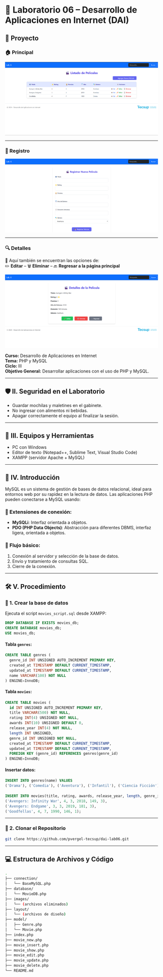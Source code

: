 
# 🧪 Laboratorio 06 – Desarrollo de Aplicaciones en Internet (DAI)

## 🧩 Proyecto

### 🏠 Principal
![📷 Portada del proyecto](images/image.png)

---

### 📝 Registro
![📷 Registro](images/image2.png)

---

### 🔍 Detalles  
📌 Aquí también se encuentran las opciones de:  
✏️ **Editar** – 🗑️ **Eliminar** – 🔙 **Regresar a la página principal**

![📷 Detalles](images/image3.png)



**Curso:** Desarrollo de Aplicaciones en Internet  
**Tema:** PHP y MySQL  
**Ciclo:** III  
**Objetivo General:** Desarrollar aplicaciones con el uso de PHP y MySQL.

---

## 🛡️ II. Seguridad en el Laboratorio

- Guardar mochilas y maletines en el gabinete.
- No ingresar con alimentos ni bebidas.
- Apagar correctamente el equipo al finalizar la sesión.

---

## 🧰 III. Equipos y Herramientas

- PC con Windows
- Editor de texto (Notepad++, Sublime Text, Visual Studio Code)
- XAMPP (servidor Apache + MySQL)

---

## 📘 IV. Introducción

MySQL es un sistema de gestión de bases de datos relacional, ideal para entornos web por su rapidez en la lectura de datos. Las aplicaciones PHP pueden conectarse a MySQL usando:

### 🔗 Extensiones de conexión:

- **MySQLi**: Interfaz orientada a objetos.
- **PDO (PHP Data Objects)**: Abstracción para diferentes DBMS, interfaz ligera, orientada a objetos.

### 🔄 Flujo básico:

1. Conexión al servidor y selección de la base de datos.
2. Envío y tratamiento de consultas SQL.
3. Cierre de la conexión.

---

## 🛠️ V. Procedimiento

### 📂 1. Crear la base de datos

Ejecuta el script `movies_script.sql` desde XAMPP:

```sql
DROP DATABASE IF EXISTS movies_db;
CREATE DATABASE movies_db;
USE movies_db;
```

#### Tabla `genres`:

```sql
CREATE TABLE genres (
  genre_id INT UNSIGNED AUTO_INCREMENT PRIMARY KEY,
  created_at TIMESTAMP DEFAULT CURRENT_TIMESTAMP,
  updated_at TIMESTAMP DEFAULT CURRENT_TIMESTAMP,
  name VARCHAR(100) NOT NULL
) ENGINE=InnoDB;
```

#### Tabla `movies`:

```sql
CREATE TABLE movies (
  id INT UNSIGNED AUTO_INCREMENT PRIMARY KEY,
  title VARCHAR(500) NOT NULL,
  rating INT(4) UNSIGNED NOT NULL,
  awards INT(10) UNSIGNED DEFAULT 0,
  release_year INT(4) NOT NULL,
  length INT UNSIGNED,
  genre_id INT UNSIGNED NOT NULL,
  created_at TIMESTAMP DEFAULT CURRENT_TIMESTAMP,
  updated_at TIMESTAMP DEFAULT CURRENT_TIMESTAMP,
  FOREIGN KEY (genre_id) REFERENCES genres(genre_id)
) ENGINE=InnoDB;
```

#### Insertar datos:

```sql
INSERT INTO genres(name) VALUES 
('Drama'), ('Comedia'), ('Aventura'), ('Infantil'), ('Ciencia Ficción');

INSERT INTO movies(title, rating, awards, release_year, length, genre_id) VALUES 
('Avengers: Infinity War', 4, 3, 2018, 149, 3),
('Avengers: Endgame', 3, 3, 2019, 181, 3),
('Goodfellas', 4, 7, 1990, 146, 1);
```

---

### 📁 2. Clonar el Repositorio

```bash
git clone https://github.com/pvergel-tecsup/dai-lab06.git
```

---

## 💻 Estructura de Archivos y Código

```bash
.
├── connection/
│   └── BaseMySQL.php
├── database/
│   └── MovieDB.php
├── images/
│   └── (archivos eliminados)
├── layout/
│   └── (archivos de diseño)
├── model/
│   ├── Genre.php
│   └── Movie.php
├── index.php
├── movie_new.php
├── movie_insert.php
├── movie_show.php
├── movie_edit.php
├── movie_update.php
├── movie_delete.php
└── README.md

